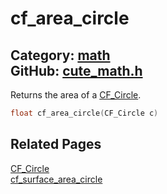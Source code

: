 [](../header.md ':include')

# cf_area_circle

Category: [math](https://github.com/RandyGaul/cute_framework/blob/master/docs/api_reference?id=math)  
GitHub: [cute_math.h](https://github.com/RandyGaul/cute_framework/blob/master/include/cute_math.h)  
---

Returns the area of a [CF_Circle](https://github.com/RandyGaul/cute_framework/blob/master/docs/math/cf_circle.md).

```cpp
float cf_area_circle(CF_Circle c)
```

## Related Pages

[CF_Circle](https://github.com/RandyGaul/cute_framework/blob/master/docs/math/cf_circle.md)  
[cf_surface_area_circle](https://github.com/RandyGaul/cute_framework/blob/master/docs/math/cf_surface_area_circle.md)  
